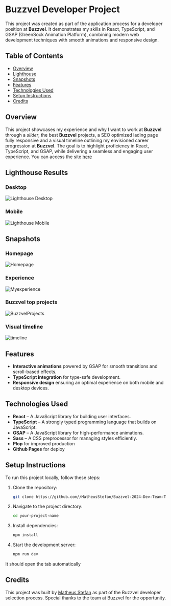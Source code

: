 # Buzzvel Developer Project

This project was created as part of the application process for a developer position at **Buzzvel**. It demonstrates my skills in React, TypeScript, and GSAP (GreenSock Animation Platform), combining modern web development techniques with smooth animations and responsive design.
## Table of Contents
- [Overview](#overview)
- [Lighthouse](#lighthouse)
- [Snapshots](#snapshots)
- [Features](#features)
- [Technologies Used](#technologies-used)
- [Setup Instructions](#setup-instructions)
- [Credits](#credits)

## Overview

This project showcases my experience and why I want to work at **Buzzvel** through a *slider*, the best **Buzzvel** projects, a SEO optimized lading page fully responsive and a visual timeline outlining my envisioned career progression at **Buzzvel**. The goal is to highlight proficiency in React, TypeScript, and GSAP, while delivering a seamless and engaging user experience. You can access the site <a target="_blank" href="https://matheusstefan.github.io/Buzzvel-2024-Dev-Team-Test/" rel="noopener noreferrer">here</a>

## Lighthouse Results
### Desktop
  ![Lighthouse Desktop](https://github.com/user-attachments/assets/e2139c42-c24c-44be-8b4e-95474b24251a)

### Mobile
  ![Lighthouse Mobile](https://github.com/user-attachments/assets/aaa45dd1-97e3-4bcd-9cc5-0d52f9d1485d)

## Snapshots
### Homepage
  ![Homepage](https://github.com/user-attachments/assets/e23ccc42-dbe7-4da4-9898-9cc0968b7b44)
### Experience
  ![Myexperience](https://github.com/user-attachments/assets/3ad99892-314b-4163-80db-18a8201562bd)
### Buzzvel top projects
  ![BuzzvelProjects](https://github.com/user-attachments/assets/f0240ce8-9d5c-4c49-8f3a-bbbd9ef61ec0)
### Visual timeline
  ![timeline](https://github.com/user-attachments/assets/a62be78f-a8d5-436a-b33b-c305296d4b0d)

## Features
- **Interactive animations** powered by GSAP for smooth transitions and scroll-based effects.
- **TypeScript integration** for type-safe development.
- **Responsive design** ensuring an optimal experience on both mobile and desktop devices.

## Technologies Used

- **React** – A JavaScript library for building user interfaces.
- **TypeScript** – A strongly typed programming language that builds on JavaScript.
- **GSAP** – A JavaScript library for high-performance animations.
- **Sass** – A CSS preprocessor for managing styles efficiently.
- **Plop** for improved production
- **Github Pages** for deploy

## Setup Instructions

To run this project locally, follow these steps:

1. Clone the repository:
    ```bash
    git clone https://github.com//MatheusStefan/Buzzvel-2024-Dev-Team-Test.git
    ```

2. Navigate to the project directory:
    ```bash
    cd your-project-name
    ```

3. Install dependencies:
    ```bash
    npm install
    ```

4. Start the development server:
    ```bash
    npm run dev
    ```
It should open the tab automatically

## Credits

This project was built by [Matheus Stefan](https://github.com/MatheusStefan/) as part of the Buzzvel developer selection process. Special thanks to the team at Buzzvel for the opportunity.
